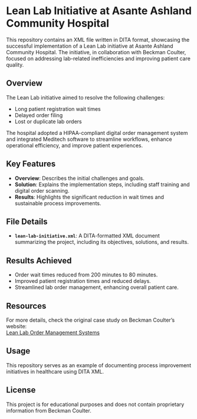 # Lean Lab Initiative at Asante Ashland Community Hospital  

This repository contains an XML file written in DITA format, showcasing the successful implementation of a Lean Lab initiative at Asante Ashland Community Hospital. The initiative, in collaboration with Beckman Coulter, focused on addressing lab-related inefficiencies and improving patient care quality.  

## Overview  
The Lean Lab initiative aimed to resolve the following challenges:  
- Long patient registration wait times  
- Delayed order filing  
- Lost or duplicate lab orders  

The hospital adopted a HIPAA-compliant digital order management system and integrated Meditech software to streamline workflows, enhance operational efficiency, and improve patient experiences.  

## Key Features  
- **Overview**: Describes the initial challenges and goals.  
- **Solution**: Explains the implementation steps, including staff training and digital order scanning.  
- **Results**: Highlights the significant reduction in wait times and sustainable process improvements.  

## File Details  
- **`lean-lab-initiative.xml`**: A DITA-formatted XML document summarizing the project, including its objectives, solutions, and results.  

## Results Achieved  
- Order wait times reduced from 200 minutes to 80 minutes.  
- Improved patient registration times and reduced delays.  
- Streamlined lab order management, enhancing overall patient care.  

## Resources  
For more details, check the original case study on Beckman Coulter’s website:  
[Lean Lab Order Management Systems](https://www.beckmancoulter.com/en/learning-and-events/case-studies/lean-lab-order-management-systems)  

## Usage  
This repository serves as an example of documenting process improvement initiatives in healthcare using DITA XML.  

## License  
This project is for educational purposes and does not contain proprietary information from Beckman Coulter.  
